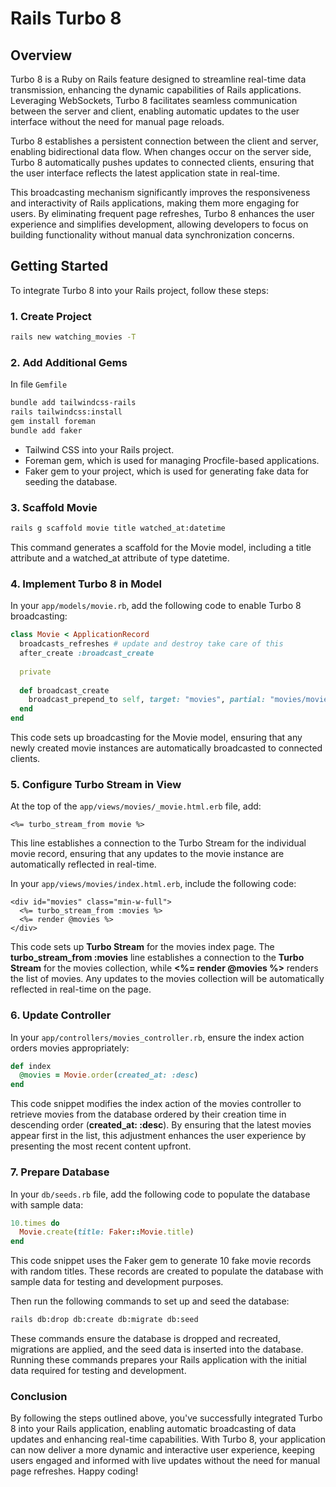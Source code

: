 # Rails Turbo 8

## Overview
Turbo 8 is a Ruby on Rails feature designed to streamline real-time data transmission, enhancing the dynamic capabilities of Rails applications. Leveraging WebSockets, Turbo 8 facilitates seamless communication between the server and client, enabling automatic updates to the user interface without the need for manual page reloads.

Turbo 8 establishes a persistent connection between the client and server, enabling bidirectional data flow. When changes occur on the server side, Turbo 8 automatically pushes updates to connected clients, ensuring that the user interface reflects the latest application state in real-time.

This broadcasting mechanism significantly improves the responsiveness and interactivity of Rails applications, making them more engaging for users. By eliminating frequent page refreshes, Turbo 8 enhances the user experience and simplifies development, allowing developers to focus on building functionality without manual data synchronization concerns.

## Getting Started
To integrate Turbo 8 into your Rails project, follow these steps:

### 1. Create Project
```bash
rails new watching_movies -T
```

### 2. Add Additional Gems

In file `Gemfile`

```bash
bundle add tailwindcss-rails
rails tailwindcss:install
gem install foreman
bundle add faker
```

- Tailwind CSS into your Rails project.
- Foreman gem, which is used for managing Procfile-based applications.
- Faker gem to your project, which is used for generating fake data for seeding the database.

### 3. Scaffold Movie

```bash
rails g scaffold movie title watched_at:datetime
```

This command generates a scaffold for the Movie model, including a title attribute and a watched_at attribute of type datetime.

### 4. Implement Turbo 8 in Model

In your `app/models/movie.rb`, add the following code to enable Turbo 8 broadcasting:

```ruby
class Movie < ApplicationRecord
  broadcasts_refreshes # update and destroy take care of this
  after_create :broadcast_create
  
  private
  
  def broadcast_create
    broadcast_prepend_to self, target: "movies", partial: "movies/movie", locals: { movie: self } 
  end
end
```

This code sets up broadcasting for the Movie model, ensuring that any newly created movie instances are automatically broadcasted to connected clients.

### 5. Configure Turbo Stream in View

At the top of the `app/views/movies/_movie.html.erb` file, add:

```erb
<%= turbo_stream_from movie %>
```

This line establishes a connection to the Turbo Stream for the individual movie record, ensuring that any updates to the movie instance are automatically reflected in real-time.

In your `app/views/movies/index.html.erb`, include the following code:

```erb
<div id="movies" class="min-w-full">
  <%= turbo_stream_from :movies %>
  <%= render @movies %>
</div>
```

This code sets up **Turbo Stream** for the movies index page. The **turbo_stream_from :movies** line establishes a connection to the **Turbo Stream** for the movies collection, while **<%= render @movies %>** renders the list of movies. Any updates to the movies collection will be automatically reflected in real-time on the page.

### 6. Update Controller

In your `app/controllers/movies_controller.rb`, ensure the index action orders movies appropriately:

```ruby
def index
  @movies = Movie.order(created_at: :desc)
end
```

This code snippet modifies the index action of the movies controller to retrieve movies from the database ordered by their creation time in descending order (**created_at: :desc**). By ensuring that the latest movies appear first in the list, this adjustment enhances the user experience by presenting the most recent content upfront.

### 7. Prepare Database

In your `db/seeds.rb` file, add the following code to populate the database with sample data:

```ruby
10.times do
  Movie.create(title: Faker::Movie.title)
end
```

This code snippet uses the Faker gem to generate 10 fake movie records with random titles. These records are created to populate the database with sample data for testing and development purposes.

Then run the following commands to set up and seed the database:

```bash
rails db:drop db:create db:migrate db:seed
```

These commands ensure the database is dropped and recreated, migrations are applied, and the seed data is inserted into the database. Running these commands prepares your Rails application with the initial data required for testing and development.

### Conclusion

By following the steps outlined above, you've successfully integrated Turbo 8 into your Rails application, enabling automatic broadcasting of data updates and enhancing real-time capabilities. With Turbo 8, your application can now deliver a more dynamic and interactive user experience, keeping users engaged and informed with live updates without the need for manual page refreshes. Happy coding!